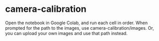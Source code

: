 # camera-calibration

Open the notebook in Google Colab, and run each cell in order.  When prompted for the path to the images, use camera-calibration/images.  Or, you can upload your own images and use that path instead.
